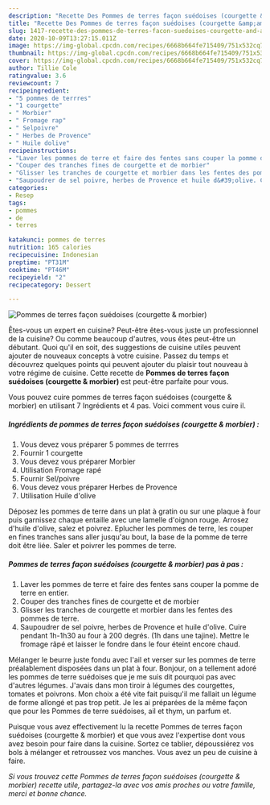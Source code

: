 ```yaml
---
description: "Recette Des Pommes de terres façon suédoises (courgette &amp;amp; morbier)"
title: "Recette Des Pommes de terres façon suédoises (courgette &amp;amp; morbier)"
slug: 1417-recette-des-pommes-de-terres-facon-suedoises-courgette-and-amp-morbier
date: 2020-10-09T13:27:15.011Z
image: https://img-global.cpcdn.com/recipes/6668b664fe715409/751x532cq70/pommes-de-terres-facon-suedoises-courgette-morbier-photo-principale-de-la-recette.jpg
thumbnail: https://img-global.cpcdn.com/recipes/6668b664fe715409/751x532cq70/pommes-de-terres-facon-suedoises-courgette-morbier-photo-principale-de-la-recette.jpg
cover: https://img-global.cpcdn.com/recipes/6668b664fe715409/751x532cq70/pommes-de-terres-facon-suedoises-courgette-morbier-photo-principale-de-la-recette.jpg
author: Tillie Cole
ratingvalue: 3.6
reviewcount: 7
recipeingredient:
- "5 pommes de terrres"
- "1 courgette"
- " Morbier"
- " Fromage rap"
- " Selpoivre"
- " Herbes de Provence"
- " Huile dolive"
recipeinstructions:
- "Laver les pommes de terre et faire des fentes sans couper la pomme de terre en entier."
- "Couper des tranches fines de courgette et de morbier"
- "Glisser les tranches de courgette et morbier dans les fentes des pommes de terre."
- "Saupoudrer de sel poivre, herbes de Provence et huile d&#39;olive. Cuire pendant 1h-1h30 au four à 200 degrés. (1h dans une tajine). Mettre le fromage râpé et laisser le fondre dans le four éteint encore chaud."
categories:
- Resep
tags:
- pommes
- de
- terres

katakunci: pommes de terres 
nutrition: 165 calories
recipecuisine: Indonesian
preptime: "PT31M"
cooktime: "PT46M"
recipeyield: "2"
recipecategory: Dessert

---
```



![Pommes de terres façon suédoises (courgette &amp; morbier)](https://img-global.cpcdn.com/recipes/6668b664fe715409/751x532cq70/pommes-de-terres-facon-suedoises-courgette-morbier-photo-principale-de-la-recette.jpg)

Êtes-vous un expert en cuisine? Peut-être êtes-vous juste un professionnel de la cuisine? Ou comme beaucoup d'autres, vous êtes peut-être un débutant. Quoi qu'il en soit, des suggestions de cuisine utiles peuvent ajouter de nouveaux concepts à votre cuisine. Passez du temps et découvrez quelques points qui peuvent ajouter du plaisir tout nouveau à votre régime de cuisine. Cette recette de <strong> Pommes de terres façon suédoises (courgette &amp; morbier) </strong> est peut-être parfaite pour vous.

<!--inarticleads1-->

Vous pouvez cuire pommes de terres façon suédoises (courgette &amp; morbier) en utilisant 7 Ingrédients et 4 pas. Voici comment vous cuire il.

##### Ingrédients de pommes de terres façon suédoises (courgette &amp; morbier) :

1. Vous devez vous préparer 5 pommes de terrres
1. Fournir 1 courgette
1. Vous devez vous préparer  Morbier
1. Utilisation  Fromage rapé
1. Fournir  Sel/poivre
1. Vous devez vous préparer  Herbes de Provence
1. Utilisation  Huile d&#39;olive


Déposez les pommes de terre dans un plat à gratin ou sur une plaque à four puis garnissez chaque entaille avec une lamelle d&#39;oignon rouge. Arrosez d&#39;huile d&#39;olive, salez et poivrez. Eplucher les pommes de terre, les couper en fines tranches sans aller jusqu&#39;au bout, la base de la pomme de terre doit être liée. Saler et poivrer les pommes de terre. 

<!--inarticleads2-->

##### Pommes de terres façon suédoises (courgette &amp; morbier) pas à pas :

1. Laver les pommes de terre et faire des fentes sans couper la pomme de terre en entier.
1. Couper des tranches fines de courgette et de morbier
1. Glisser les tranches de courgette et morbier dans les fentes des pommes de terre.
1. Saupoudrer de sel poivre, herbes de Provence et huile d&#39;olive. Cuire pendant 1h-1h30 au four à 200 degrés. (1h dans une tajine). Mettre le fromage râpé et laisser le fondre dans le four éteint encore chaud.


Mélanger le beurre juste fondu avec l&#39;ail et verser sur les pommes de terre préalablement disposées dans un plat à four. Bonjour, on a tellement adoré les pommes de terre suédoises que je me suis dit pourquoi pas avec d&#39;autres légumes. J&#39;avais dans mon tiroir à légumes des courgettes, tomates et poivrons. Mon choix a été vite fait puisqu&#39;il me fallait un légume de forme allongé et pas trop petit. Je les ai préparées de la même façon que pour les Pommes de terre suédoises, ail et thym, un parfum et. 

<!--inarticleads1-->

<p>
Puisque vous avez effectivement lu la recette Pommes de terres façon suédoises (courgette &amp; morbier) et que vous avez l'expertise dont vous avez besoin pour faire dans la cuisine. Sortez ce tablier, dépoussiérez vos bols à mélanger et retroussez vos manches. Vous avez un peu de cuisine à faire.
</p>

<p>
<i>Si vous trouvez cette Pommes de terres façon suédoises (courgette &amp; morbier) recette utile, partagez-la avec vos amis proches ou votre famille, merci et bonne chance.</i>
</p>
